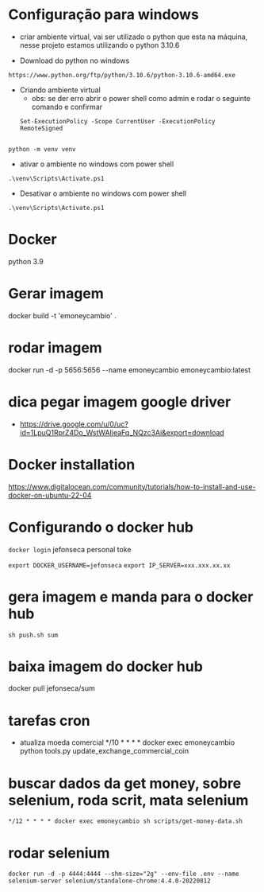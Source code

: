 # Configuração para windows

- criar ambiente virtual, vai ser utilizado o python que esta na máquina, nesse projeto estamos utilizando o python 3.10.6

- Download do python no windows
```
https://www.python.org/ftp/python/3.10.6/python-3.10.6-amd64.exe
```

- Criando ambiente virtual
    - obs: se der erro abrir o power shell como admin e rodar o seguinte comando e confirmar
    ```
    Set-ExecutionPolicy -Scope CurrentUser -ExecutionPolicy RemoteSigned
    ```
```

python -m venv venv
```

- ativar o ambiente no windows com power shell
```
.\venv\Scripts\Activate.ps1
```
- Desativar o ambiente no windows com power shell
```
.\venv\Scripts\Activate.ps1
```

# Docker
python 3.9


# Gerar imagem
docker build -t 'emoneycambio' .

# rodar imagem
docker run -d -p 5656:5656 --name emoneycambio emoneycambio:latest

# dica pegar imagem google driver
- https://drive.google.com/u/0/uc?id=1LpuQ1RprZ4Do_WstWAIjeaFq_NQzc3Ai&export=download

# Docker installation
https://www.digitalocean.com/community/tutorials/how-to-install-and-use-docker-on-ubuntu-22-04

# Configurando o docker hub
`docker login`
jefonseca
personal toke


`export DOCKER_USERNAME=jefonseca`
`export IP_SERVER=xxx.xxx.xx.xx`

# gera imagem e manda para o docker hub
`sh push.sh sum`

# baixa imagem do docker hub
docker pull jefonseca/sum


# tarefas cron

- atualiza moeda comercial
*/10 * * * * docker exec emoneycambio python tools.py update_exchange_commercial_coin


# buscar dados da get money, sobre selenium, roda scrit, mata selenium
    */12 * * * * docker exec emoneycambio sh scripts/get-money-data.sh

# rodar selenium
    docker run -d -p 4444:4444 --shm-size="2g" --env-file .env --name selenium-server selenium/standalone-chrome:4.4.0-20220812

